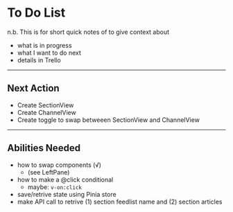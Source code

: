 # To Do List

n.b. This is for short quick notes of to give context about

- what is in progress
- what I want to do next
- details in Trello

---

## Next Action

- Create SectionView
- Create ChannelView
- Create toggle to swap betweeen SectionView and ChannelView

---

## Abilities Needed

- how to swap components (√)
  - (see LeftPane)
- how to make a @click conditional
  - maybe: `v-on:click`
- save/retrive state using Pinia store
- make API call to retrive (1) section feedlist name and (2) section articles

